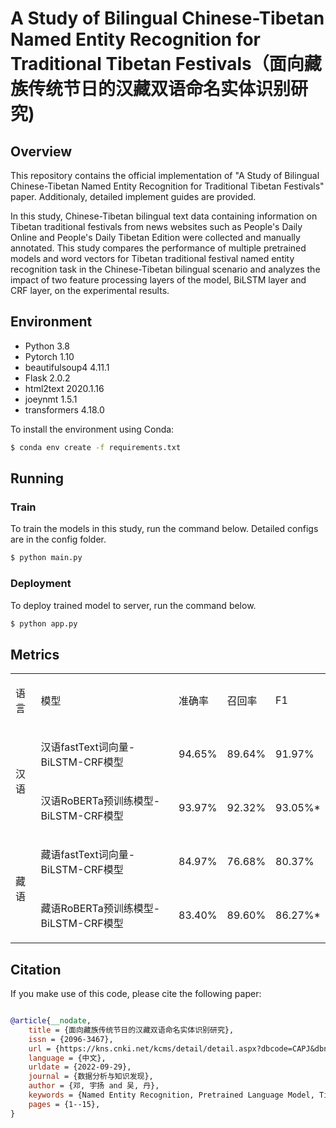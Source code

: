 #  A Study of Bilingual Chinese-Tibetan Named Entity Recognition for Traditional Tibetan Festivals（面向藏族传统节日的汉藏双语命名实体识别研究)
## Overview
This repository contains the official implementation of "A Study of Bilingual Chinese-Tibetan Named Entity Recognition for Traditional Tibetan Festivals" paper. Additionaly, detailed implement guides are provided.

In this study, Chinese-Tibetan bilingual text data containing information on Tibetan traditional festivals from news websites such as People's Daily Online and People's Daily Tibetan Edition were collected and manually annotated. This study compares the performance of multiple pretrained models and word vectors for Tibetan traditional festival named entity recognition task in the Chinese-Tibetan bilingual scenario and analyzes the impact of two feature processing layers of the model, BiLSTM layer and CRF layer, on the experimental results.
## Environment
- Python 3.8
- Pytorch 1.10
- beautifulsoup4 4.11.1
- Flask 2.0.2
- html2text 2020.1.16
- joeynmt 1.5.1
- transformers 4.18.0

To install the environment using Conda:
```bash
$ conda env create -f requirements.txt
```
## Running
### Train
To train the models in this study, run the command below. Detailed configs are in the config folder.
```bash
$ python main.py 
```
### Deployment
To deploy trained model to server, run the command below.
```bash
$ python app.py
```

## Metrics
<table>
<tbody>
  <tr>
    <td>
      <p>语言</p>
    </td>
    <td>
      <p>模型</p>
    </td>
    <td>
      <p>准确率</p>
    </td>
    <td>
      <p>召回率</p>
    </td>
    <td>
      <p>F1</p>
    </td>
  </tr>
  <tr>
    <td rowspan="2">
      <p>汉语</p>
    </td>
    <td>
      <p>汉语fastText词向量-BiLSTM-CRF模型</p>
    </td>
    <td>
      <p>94.65%</p>
    </td>
    <td>
      <p>89.64%</p>
    </td>
    <td>
      <p>91.97%</p>
    </td>
  </tr>
  <tr>
    <td>
      <p>汉语RoBERTa预训练模型-BiLSTM-CRF模型</p>
    </td>
    <td>
      <p>93.97%</p>
    </td>
    <td>
      <p>92.32%</p>
    </td>
    <td>
      <p>93.05%*</p>
    </td>
  </tr>
  <tr>
    <td rowspan="2">
      <p>藏语</p>
    </td>
    <td>
      <p>藏语fastText词向量-BiLSTM-CRF模型</p>
    </td>
    <td>
      <p>84.97%</p>
    </td>
    <td>
      <p>76.68%</p>
    </td>
    <td>
      <p>80.37%</p>
    </td>
  </tr>
  <tr>
    <td>
      <p>藏语RoBERTa预训练模型-BiLSTM-CRF模型</p>
    </td>
    <td>
      <p>83.40%</p>
    </td>
    <td>
      <p>89.60%</p>
    </td>
    <td>
      <p>86.27%*</p>
    </td>
  </tr>
</tbody></table>


## Citation
If you make use of this code, please cite the following paper:
```bibtex

@article{__nodate,
	title = {面向藏族传统节日的汉藏双语命名实体识别研究},
	issn = {2096-3467},
	url = {https://kns.cnki.net/kcms/detail/detail.aspx?dbcode=CAPJ&dbname=CAPJLAST&filename=XDTQ20220919000&uniplatform=NZKPT&v=E0vy1-y12agMc69tk-2GtR8p4fYnElMzKx2NKvq_UAb22I3wPYyc87DvVxQNCyxI},
	language = {中文},
	urldate = {2022-09-29},
	journal = {数据分析与知识发现},
	author = {邓, 宇扬 and 吴, 丹},
	keywords = {Named Entity Recognition, Pretrained Language Model, Tibetan Traditional Culture, 命名实体识别, 藏族传统文化, 预训练语言模型},
	pages = {1--15},
}

```
